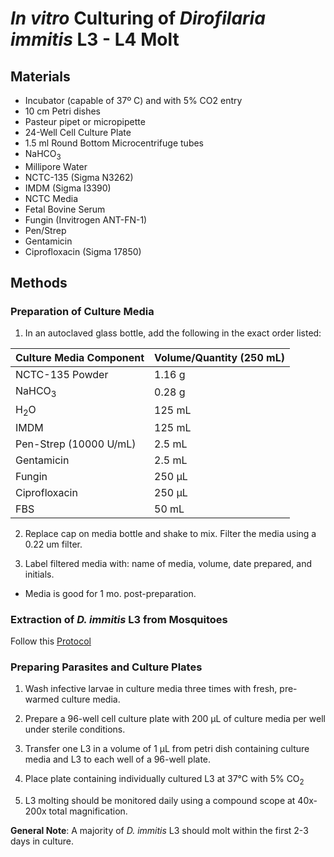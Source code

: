 # *In vitro* Culturing of *Dirofilaria immitis* L3 - L4 Molt

## Materials
- Incubator (capable of 37º C) and with 5% CO2 entry   
- 10 cm Petri dishes  
- Pasteur pipet or micropipette  
- 24-Well Cell Culture Plate  
- 1.5 ml Round Bottom Microcentrifuge tubes  
- NaHCO<sub>3</sub>
- Millipore Water  
- NCTC-135 (Sigma N3262)  
- IMDM (Sigma I3390)  
- NCTC Media   
- Fetal Bovine Serum  
- Fungin (Invitrogen ANT-FN-1)    
- Pen/Strep     
- Gentamicin
- Ciprofloxacin (Sigma 17850)   

## Methods
### Preparation of Culture Media
1. In an autoclaved glass bottle, add the following in the exact order listed:

| Culture Media Component    | Volume/Quantity (250 mL)        |
|----------------------------|----------------------------------------|
|NCTC-135 Powder                   |1.16 g                                   |
|NaHCO<sub>3</sub>                   |0.28 g                                    |
|H<sub>2</sub>O                  |125 mL                                   |
|IMDM                   |125 mL                                   |
|Pen-Strep (10000 U/mL)   |2.5 mL |
|Gentamicin |2.5 mL        |
|Fungin                   |250 µL                                   |
|Ciprofloxacin                  |250 µL                                   |
|FBS       |50 mL                                    |

2. Replace cap on media bottle and shake to mix. Filter the media using a 0.22 um filter.

3. Label filtered media with: name of media, volume, date prepared, and initials.
  - Media is good for 1 mo. post-preparation.

### Extraction of *D. immitis* L3 from Mosquitoes

Follow this [Protocol](../L3_Extraction/L3_Extraction.md)

### Preparing Parasites and Culture Plates

1. Wash infective larvae in culture media three times with fresh, pre-warmed culture media.

2. Prepare a 96-well cell culture plate with 200 µL of culture media per well under sterile conditions.

3. Transfer one L3 in a volume of 1 µL from petri dish containing culture media and L3 to each well of a 96-well plate.

4. Place plate containing individually cultured L3 at 37°C with 5% CO<sub>2</sub>

5. L3 molting should be monitored daily using a compound scope at 40x-200x total magnification.

**General Note**: A majority of *D. immitis* L3 should molt within the first 2-3 days in culture.
